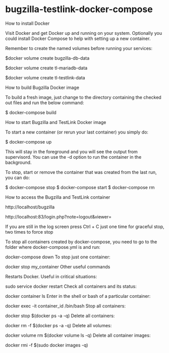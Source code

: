 # bugzilla-testlink-docker-compose

How to install Docker

Visit Docker and get Docker up and running on your system. Optionally you could install Docker Compose to help with setting up a new container.

Remember to create the named volumes before running your services:

$docker volume create bugzilla-db-data

$docker volume create tl-mariadb-data

$docker volume create tl-testlink-data

How to build Bugzilla Docker image

To build a fresh image, just change to the directory containing the checked out files and run the below command:

$ docker-compose build

How to start Bugzilla and TestLink Docker image

To start a new container (or rerun your last container) you simply do:

$ docker-compose up

This will stay in the foreground and you will see the output from supervisord. You can use the -d option to run the container in the background.

To stop, start or remove the container that was created from the last run, you can do:

$ docker-compose stop
$ docker-compose start
$ docker-compose rm

How to access the Bugzilla and TestLink container

http://localhost/bugzilla

http://localhost:83/login.php?note=logout&viewer=

If you are still in the log screen press Ctrl + C just one time for graceful stop, two times to force stop

To stop all containers created by docker-compose, you need to go to the folder where docker-compose.yml is and run:

docker-compose down
To stop just one container:

docker stop my_container
Other useful commands

Restarts Docker. Useful in critical situations:

sudo service docker restart
Check all containers and its status:

docker container ls
Enter in the shell or bash of a particular container:

docker exec -it container_id /bin/bash
Stop all containers:

docker stop $(docker ps -a -q)
Delete all containers:

docker rm -f $(docker ps -a -q)
Delete all volumes:

docker volume rm $(docker volume ls -q)
Delete all container images:

docker rmi -f $(sudo docker images -q)
